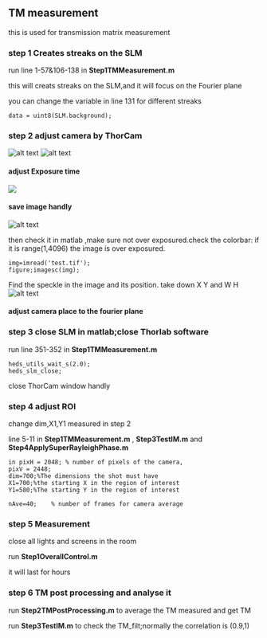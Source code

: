 ## TM measurement
this is used for transmission matrix measurement

### step 1 Creates streaks on the SLM
run line 1-57&106-138 in **Step1TMMeasurement.m** 

this will creats streaks on the SLM,and it will focus on the Fourier plane

you can change the variable in line 131 for different streaks
```
data = uint8(SLM.background);
```

### step 2 adjust camera by **ThorCam**
![alt text](/images/image-1.png)
![alt text](/images/image-2.png)
#### adjust Exposure time 
![](/images/image-4.png)
#### save image handly
![alt text](/images/image-5.png)

then check it in matlab ,make sure not over exposured.check the colorbar: if it is range(1,4096) the image is over exposured. 
```
img=imread('test.tif');
figure;imagesc(img);
```
Find the speckle in the image and its position. take down X Y and W H
![alt text](/images/image-6.png)

#### adjust camera place to the fourier plane


### step 3 close SLM in matlab;close Thorlab software
run line 351-352 in **Step1TMMeasurement.m** 
```
heds_utils_wait_s(2.0);
heds_slm_close;
```
close ThorCam window handly

### step 4 adjust ROI
change dim,X1,Y1 measured in step 2

line 5-11 in **Step1TMMeasurement.m** , **Step3TestIM.m** and **Step4ApplySuperRayleighPhase.m**
```
in pixH = 2048; % number of pixels of the camera,
pixV = 2448;
dim=700;%The dimensions the shot must have
X1=700;%the starting X in the region of interest
Y1=580;%The starting Y in the region of interest

nAve=40;    % number of frames for camera average 
```
### step 5 Measurement
close all lights and screens in the room 

run **Step1OverallControl.m**

it will last for hours 
### step 6 TM post processing and analyse it
run **Step2TMPostProcessing.m** to average the TM measured and get TM

run **Step3TestIM.m** to check the TM_filt;normally the correlation is (0.9,1)






